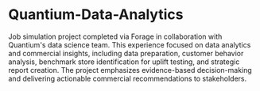 # Quantium-Data-Analytics
Job simulation project completed via Forage in collaboration with Quantium's data science team. This experience focused on data analytics and commercial insights, including data preparation, customer behavior analysis, benchmark store identification for uplift testing, and strategic report creation. The project emphasizes evidence-based decision-making and delivering actionable commercial recommendations to stakeholders.
